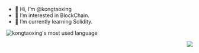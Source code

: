 - 👋 Hi, I’m @kongtaoxing
- 👀 I’m interested in BlockChain.
- 🌱 I’m currently learning Solidity.

<!---
kongtaoxing/kongtaoxing is a ✨ special ✨ repository because its `README.md` (this file) appears on your GitHub profile.
You can click the Preview link to take a look at your changes.
--->


![kongtaoxing's most used language](https://github-readme-stats.vercel.app/api?username=kongtaoxing&show_icons=true&count_private=true&theme=tokyonight)

<img align="right" src="https://github-readme-stats.vercel.app/api/top-langs?username=kongtaoxing&show_icons=true&count_private=true&theme=tokyonight"></img>


